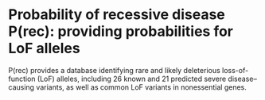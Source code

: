 # Probability of recessive disease P(rec): providing probabilities for LoF alleles
P(rec) provides a database identifying rare and likely deleterious loss-of-function (LoF) alleles, including 26 known and 21 predicted severe disease–causing variants, as well as common LoF variants in nonessential genes.